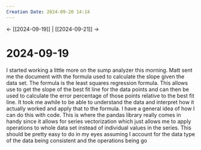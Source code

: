 ```yaml
---
Creation Date: 2024-09-20 14:14
---
```


<- [[2024-09-19]] | [[2024-09-21]]  ->

# 2024-09-19
I started working a little more on the sump analyzer this morning. Matt sent me the document with the formula used to calculate the slope given the data set. The formula is the least squares regression formula. This allows use to get the slope of the best fit line for the data points and can then be used to calculate the error percentage of those points relative to the best fit line. It took me awhile to be able to understand the data and interpret how it actually worked and apply that to the formula. I have a general idea of how I can do this with code. This is where the pandas library really comes in handy since it allows for series vectorization which just allows me to apply operations to whole data set instead of individual values in the series. This should be pretty easy to do in my eyes assuming I account for the data type of the data being consistent and the operations being go